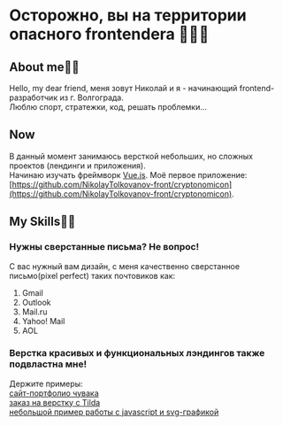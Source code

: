 # Осторожно, вы на территории опасного frontendera 🧨🧨🧨

## About me🤷‍♂️
Hello, my dear friend, меня зовут Николай и я - начинающий frontend-разработчик из г. Волгограда.<br>
Люблю спорт, стратежки, код, решать проблемки...<br>
## Now
В данный момент занимаюсь версткой небольших, но сложных проектов (лендинги и приложения).<br>
Начинаю изучать фреймворк 	[Vue.js](https://vuejs.org/). Моё первое приложение: [https://github.com/NikolayTolkovanov-front/cryptonomicon](https://github.com/NikolayTolkovanov-front/cryptonomicon).

## My Skills👨‍💻
### **Нужны сверстанные письма? Не вопрос!** <br>
С вас нужный вам дизайн, с меня качественно сверстанное письмо(pixel perfect) таких почтовиков как:

1. Gmail
2. Outlook
3. Mail.ru
4. Yahoo! Mail
5. AOL

### Верстка красивых и функциональных лэндингов также подвластна мне!<br>
Держите примеры:<br>
[сайт-портфолио чувака](https://landing-portfolioman.github.io/)<br>
[заказ на верстку с Tilda](https://landing-englishtest-results.github.io/)<br>
[небольшой пример работы с javascript и svg-графикой](https://landing-melody.github.io)<br>
